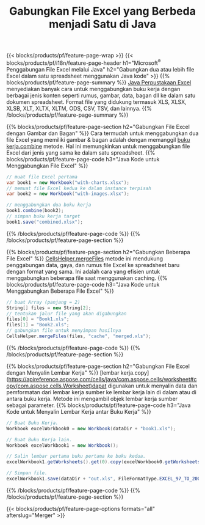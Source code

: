 ﻿---
title: Gabungkan File Excel yang Berbeda menjadi Satu di Java
url: /id/java/merger/
description: Gabungkan file Excel menggunakan Java menjadi beberapa lembar atau satu lembar. Gabungkan, gabungkan, atau gabungkan dokumen Excel ke PDF, Gambar, dan HTML juga.
---
{{< blocks/products/pf/feature-page-wrap >}}
{{< blocks/products/pf/i18n/feature-page-header h1="Microsoft<sup>&reg;</sup> Penggabungan File Excel melalui Java" h2="Gabungkan dua atau lebih file Excel dalam satu spreadsheet menggunakan Java kode" >}}
{{% blocks/products/pf/feature-page-summary %}}
[Java Perpustakaan Excel](/cells/java/) menyediakan banyak cara untuk menggabungkan buku kerja dengan berbagai jenis konten seperti rumus, gambar, data, bagan dll ke dalam satu dokumen spreadsheet. Format file yang didukung termasuk XLS, XLSX, XLSB, XLT, XLTX, XLTM, ODS, CSV, TSV, dan lainnya.
{{% /blocks/products/pf/feature-page-summary %}}

{{% blocks/products/pf/feature-page-section h2="Gabungkan File Excel dengan Gambar dan Bagan" %}}
Cara termudah untuk menggabungkan dua file Excel yang memiliki gambar & bagan adalah dengan memanggil [buku kerja.combine](https://apireference.aspose.com/cells/java/com.aspose.cells/workbook#combine(com.aspose.cells.Workbook)) metode. Hal ini memungkinkan untuk menggabungkan file Excel dari jenis yang sama ke dalam satu spreadsheet.
{{% blocks/products/pf/feature-page-code h3="Java Kode untuk Menggabungkan File Excel" %}}

```cs
// muat file Excel pertama
var book1 = new Workbook("with-charts.xlsx");
// memuat file Excel kedua ke dalam instance terpisah
var book2 = new Workbook("with-images.xlsx");

// menggabungkan dua buku kerja
book1.combine(book2);
// simpan buku kerja target 
book1.save("combined.xlsx");

```
{{% /blocks/products/pf/feature-page-code %}}
{{% /blocks/products/pf/feature-page-section %}}

{{% blocks/products/pf/feature-page-section h2="Gabungkan Beberapa File Excel" %}}
[CellsHelper.mergeFiles](https://apireference.aspose.com/cells/java/com.aspose.cells/cellshelper#mergeFiles) metode ini mendukung penggabungan data, gaya, dan rumus file Excel ke spreadsheet baru dengan format yang sama. Ini adalah cara yang efisien untuk menggabungkan beberapa file saat menggunakan caching. 
{{% blocks/products/pf/feature-page-code h3="Java Kode untuk Menggabungkan Beberapa File Excel" %}}

```cs
// buat Array (panjang = 2)
String[] files = new String[2];
// tentukan jalur file yang akan digabungkan
files[0] = "Book1.xls";
files[1] = "Book2.xls";
// gabungkan file untuk menyimpan hasilnya
CellsHelper.mergeFiles(files, "cache", "merged.xls");


```
{{% /blocks/products/pf/feature-page-code %}}
{{% /blocks/products/pf/feature-page-section %}}

{{% blocks/products/pf/feature-page-section h2="Gabungkan File Excel dengan Menyalin Lembar Kerja" %}}
[lembar kerja.copy](https://apireference.aspose.com/cells/java/com.aspose.cells/worksheet#copy(com.aspose.cells.Worksheet)dapat digunakan untuk menyalin data dan pemformatan dari lembar kerja sumber ke lembar kerja lain di dalam atau di antara buku kerja. Metode ini mengambil objek lembar kerja sumber sebagai parameter.
{{% blocks/products/pf/feature-page-code h3="Java Kode untuk Menyalin Lembar Kerja antar Buku Kerja" %}}

```cs
// Buat Buku Kerja.
Workbook excelWorkbook0 = new Workbook(dataDir + "book1.xls");

// Buat Buku Kerja lain.
Workbook excelWorkbook1 = new Workbook();

// Salin lembar pertama buku pertama ke buku kedua.
excelWorkbook1.getWorksheets().get(0).copy(excelWorkbook0.getWorksheets().get(0));

// Simpan file.
excelWorkbook1.save(dataDir + "out.xls", FileFormatType.EXCEL_97_TO_2003);

```
{{% /blocks/products/pf/feature-page-code %}}
{{% /blocks/products/pf/feature-page-section %}}

{{< blocks/products/pf/feature-page-options formats="all" afterslug="Merger" >}}